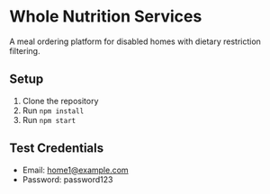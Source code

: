 # Whole Nutrition Services

A meal ordering platform for disabled homes with dietary restriction filtering.

## Setup

1. Clone the repository
2. Run `npm install`
3. Run `npm start`

## Test Credentials

- Email: home1@example.com
- Password: password123